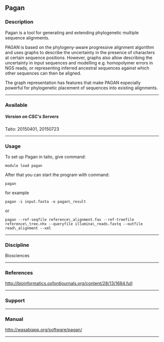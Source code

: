 ## Pagan

### Description

Pagan is a tool for generating and extending phylogenetic multiple sequence alignments.

PAGAN is based on the phylogeny-aware progressive alignment algorithm and uses graphs to describe the uncertainty in the presence of characters at certain sequence positions. However, graphs also allow describing the uncertainty in input sequences and modelling e.g. homopolymer errors in NGS reads, or representing inferred ancestral sequences against which other sequences can then be aligned.

The graph representation has features that make PAGAN especially powerful for phylogenetic placement of sequences into existing alignments.

* * *

### Available

##### Version on CSC's Servers

Taito: 20150401, 20150723

* * *

### Usage

To set up Pagan in taito, give command:

    module load pagan

After that you can start the program with command:

    pagan

for example

    pagan -i input.fasta -o pagan\_result

or

    pagan --ref-seqfile reference\_alignment.fas --ref-treefile reference\_tree.nhx --queryfile illumina\_reads.fastq --outfile read\_alignment --xml

* * *

### Discipline

Biosciences  

* * *

### References

http://bioinformatics.oxfordjournals.org/content/28/13/1684.full

* * *

### Support

* * *

### Manual

http://wasabiapp.org/software/pagan/

* * *